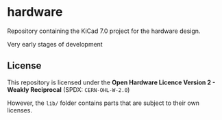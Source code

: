 # hardware

Repository containing the KiCad 7.0 project for the hardware design.

Very early stages of development

## License
This repository is licensed under the **Open Hardware Licence Version 2 - Weakly Reciprocal** (SPDX: `CERN-OHL-W-2.0`)

However, the `lib/` folder contains parts that are subject to their own licenses.
